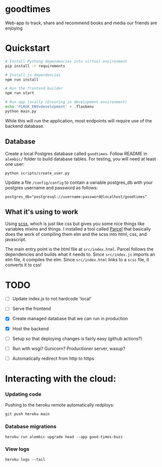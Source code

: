 # goodtimes
Web-app to track, share and recommend books and media our friends are enjoying

# Quickstart

```sh
# Install Pythong dependencies into virtual environment
pip install -r requirements

# Install js dependencies
npm run install

# Run the frontend builder 
npm run start

# Run app locally (Ensuring in development environment)
echo 'FLASK_ENV=development' > .flaskenv
python main.py
```

While this will run the application, most endpoints will require use of the backend database. 

## Database

Create a local Postgres database called `goodtimes`. Follow README in `alembic/` folder to build
database tables. For testing, you will need at least one user:

```shell script
python scripts/create_user.py
```

Update a file `/config/config` to contain a variable postgres_db with your postgres username and password as follows:

```
postgres_db="postgresql://username:password@localhost/goodtimes"
```

## What it's using to work

Using [scss](https://sass-lang.com/), which is just like css but gives you some nice things like variables mixins and things. I installed a tool called [Parcel](https://parceljs.org/) that basically does the work of compiling them elm and the scss into html, css, and javascript.

The main entry point is the html file at `src/index.html`.
Parcel follows the dependencies and builds what it needs to. Since `src/index.js` imports an elm file, it compiles the elm. Since `src/index.html` links to a `scss` file, it converts it to css!

# TODO
  - [ ] Update index.js to not hardcode 'local'
  - [ ] Serve the frontend
  - [x] Create managed database that we can run in production
  - [x] Host the backend
  - [ ] Setup so that deploying changes is fairly easy (github actions?)
  - [ ] Run with wsgi? Gunicorn? Productioner server, wasup?
  - [ ] Automatically redirect from http to https



# Interacting with the cloud:

### Updating code

Pushing to the heroku remote automatically redploys:

`git push heroku main`


### Database migrations

`heroku run alembic upgrade head --app good-times-buzz`


### View logs

`heroku logs --tail`
